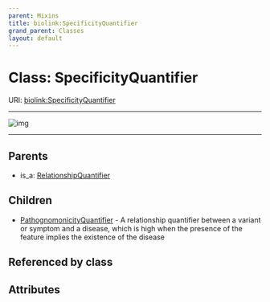 ```yaml
---
parent: Mixins
title: biolink:SpecificityQuantifier
grand_parent: Classes
layout: default
---
```


# Class: SpecificityQuantifier




URI: [biolink:SpecificityQuantifier](https://w3id.org/biolink/vocab/SpecificityQuantifier)


---

![img](http://yuml.me/diagram/nofunky;dir:TB/class/[SpecificityQuantifier]%5E-[PathognomonicityQuantifier],[RelationshipQuantifier]%5E-[SpecificityQuantifier],[RelationshipQuantifier],[PathognomonicityQuantifier])

---


## Parents

 *  is_a: [RelationshipQuantifier](RelationshipQuantifier.md)

## Children

 * [PathognomonicityQuantifier](PathognomonicityQuantifier.md) - A relationship quantifier between a variant or symptom and a disease, which is high when the presence of the feature implies the existence of the disease

## Referenced by class


## Attributes

